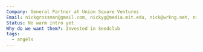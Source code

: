 ```yaml
---
Company: General Partner at Union Square Ventures
Email: nickgrossman@gmail.com, nickyg@media.mit.edu, nick@wrkng.net, nick@usv.com
Status: No warm intro yet
Why do we want them?: Invested in Seedclub
tags:
  - angels
---
```

